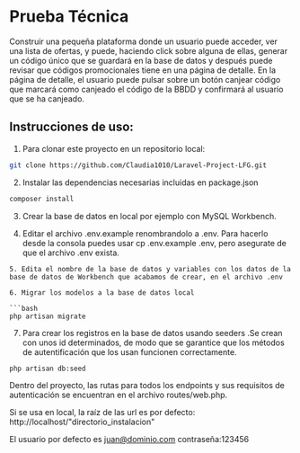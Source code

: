 # Prueba Técnica

Construir una pequeña plataforma donde un usuario puede acceder, ver una lista de ofertas, y puede,
haciendo click sobre alguna de ellas, generar un código único que se guardará en la base
de datos y después puede revisar que códigos promocionales tiene en una página de
detalle. En la página de detalle, el usuario puede pulsar sobre un botón canjear código que
marcará como canjeado el código de la BBDD y confirmará al usuario que se ha canjeado.


## Instrucciones de uso:

1. Para clonar este proyecto en un repositorio local:

```bash
git clone https://github.com/Claudia1010/Laravel-Project-LFG.git
```

2. Instalar las dependencias necesarias incluidas en package.json

```bash
composer install
```

3. Crear la base de datos en local por ejemplo con MySQL Workbench.

4. Editar el archivo .env.example renombrandolo a .env. Para hacerlo desde la consola puedes usar cp .env.example .env, pero asegurate de que el archivo .env exista.
```
5. Edita el nombre de la base de datos y variables con los datos de la base de datos de Workbench que acabamos de crear, en el archivo .env

6. Migrar los modelos a la base de datos local

```bash
php artisan migrate
```

7. Para crear los registros en la base de datos usando seeders .Se crean con unos id determinados, de modo que se garantice que los métodos de autentificación que los usan funcionen correctamente.
```bash
php artisan db:seed
```

Dentro del proyecto, las rutas para todos los endpoints y sus requisitos de autenticación se encuentran en el archivo routes/web.php.

Si se usa en local, la raíz de las url es por defecto: http://localhost/"directorio_instalacion"

El usuario por defecto es juan@dominio.com contraseña:123456